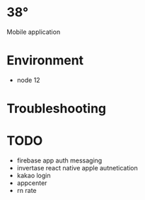 # 38°
Mobile application


# Environment
- node 12

# Troubleshooting

# TODO
+ firebase app auth messaging
+ invertase react native apple autnetication
+ kakao login
+ appcenter
+ rn rate